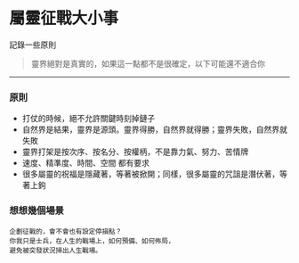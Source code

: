 # 屬靈征戰大小事

記錄一些原則

> 靈界絕對是真實的，如果這一點都不是很確定，以下可能還不適合你

---

### 原則
* 打仗的時候，絕不允許關鍵時刻掉鏈子
* 自然界是結果，靈界是源頭。靈界得勝，自然界就得勝；靈界失敗，自然界就失敗
* 靈界打架是按次序、按名分、按權柄，不是靠力氣、努力、苦情牌
* 速度、精準度、時間、空間 都有要求
* 很多屬靈的祝福是隱藏著，等著被掀開；同樣，很多屬靈的咒詛是潛伏著，等著上鉤

### 想想幾個場景
```
企劃征戰的，會不會也有設定停損點？
你我只是士兵，在人生的戰場上，如何預備、如何佈局，
避免被突發狀況掃出人生戰場。
```
